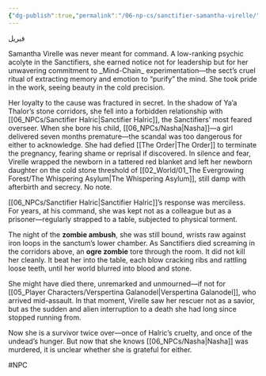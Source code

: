 ```yaml
---
{"dg-publish":true,"permalink":"/06-np-cs/sanctifier-samantha-virelle/"}
---
```


<p align="left">فيريل</p>
Samantha Virelle was never meant for command. A low-ranking psychic acolyte in the Sanctifiers, she earned notice not for leadership but for her unwavering commitment to _Mind-Chain_ experimentation—the sect’s cruel ritual of extracting memory and emotion to “purify” the mind. She took pride in the work, seeing beauty in the cold precision.

Her loyalty to the cause was fractured in secret. In the shadow of Ya’a Thalor’s stone corridors, she fell into a forbidden relationship with [[06_NPCs/Sanctifier Halric\|Sanctifier Halric]], the Sanctifiers’ most feared overseer. When she bore his child, [[06_NPCs/Nasha\|Nasha]]—a girl delivered seven months premature—the scandal was too dangerous for either to acknowledge. She had defied [[The Order\|The Order]] to terminate the pregnancy, fearing shame or reprisal if discovered. In silence and fear, Virelle wrapped the newborn in a tattered red blanket and left her newborn daughter on the cold stone threshold of [[02_World/01_The Evergrowing Forest/The Whispering Asylum\|The Whispering Asylum]], still damp with afterbirth and secrecy. No note. 

[[06_NPCs/Sanctifier Halric\|Sanctifier Halric]]’s response was merciless. For years, at his command, she was kept not as a colleague but as a prisoner—regularly strapped to a table, subjected to physical torment. 

The night of the **zombie ambush**, she was still bound, wrists raw against iron loops in the sanctum’s lower chamber. As Sanctifiers died screaming in the corridors above, an **ogre zombie** tore through the room. It did not kill her cleanly. It beat her into the table, each blow cracking ribs and rattling loose teeth, until her world blurred into blood and stone.

She might have died there, unremarked and unmourned—if not for [[05_Player Characters/Verspertina Galanodel\|Verspertina Galanodel]], who arrived mid-assault. In that moment, Virelle saw her rescuer not as a savior, but as the sudden and alien interruption to a death she had long since stopped running from.

Now she is a survivor twice over—once of Halric’s cruelty, and once of the undead’s hunger. But now that she knows [[06_NPCs/Nasha\|Nasha]] was murdered, it is unclear whether she is grateful for either.



#NPC 